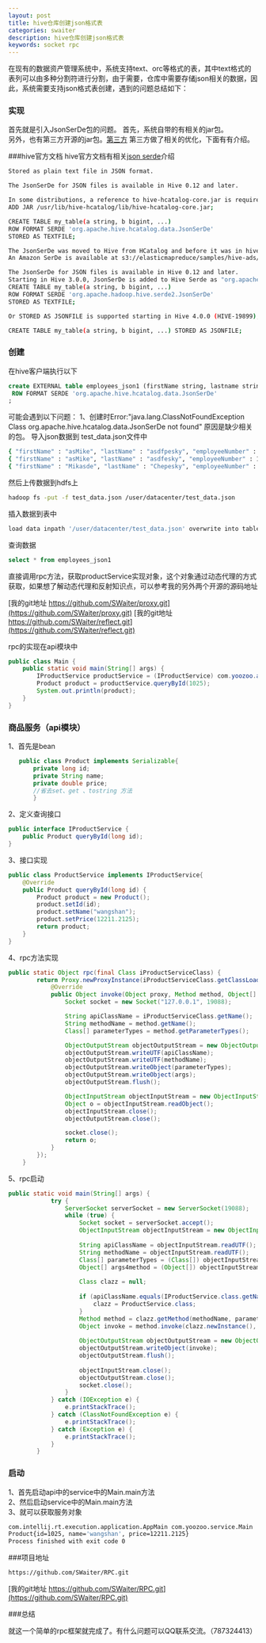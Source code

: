 ```yaml
---
layout: post
title: hive仓库创建json格式表
categories: swaiter
description: hive仓库创建json格式表
keywords: socket rpc
---
```



在现有的数据资产管理系统中，系统支持text、orc等格式的表，其中text格式的表列可以由多种分割符进行分割，由于需要，仓库中需要存储json相关的数据，因此，系统需要支持json格式表创建，遇到的问题总结如下：


### 实现

首先就是引入JsonSerDe包的问题。
首先，系统自带的有相关的jar包。  
另外，也有第三方开源的jar包。[第三方](https://github.com/rcongiu/Hive-JSON-Serde)
第三方做了相关的优化，下面有有介绍。

###hive官方文档
hive官方文档有相关[json serde](https://cwiki.apache.org/confluence/display/Hive/LanguageManual+DDL#LanguageManualDDL-JSON)介绍
```bash
Stored as plain text file in JSON format.

The JsonSerDe for JSON files is available in Hive 0.12 and later.

In some distributions, a reference to hive-hcatalog-core.jar is required.
ADD JAR /usr/lib/hive-hcatalog/lib/hive-hcatalog-core.jar;

CREATE TABLE my_table(a string, b bigint, ...)
ROW FORMAT SERDE 'org.apache.hive.hcatalog.data.JsonSerDe'
STORED AS TEXTFILE;

The JsonSerDe was moved to Hive from HCatalog and before it was in hive-contrib project. It was added to the Hive distribution by HIVE-4895.
An Amazon SerDe is available at s3://elasticmapreduce/samples/hive-ads/libs/jsonserde.jar for releases prior to 0.12.0.

The JsonSerDe for JSON files is available in Hive 0.12 and later.
Starting in Hive 3.0.0, JsonSerDe is added to Hive Serde as "org.apache.hadoop.hive.serde2.JsonSerDe" (HIVE-19211).
CREATE TABLE my_table(a string, b bigint, ...)
ROW FORMAT SERDE 'org.apache.hadoop.hive.serde2.JsonSerDe'
STORED AS TEXTFILE;

Or STORED AS JSONFILE is supported starting in Hive 4.0.0 (HIVE-19899), so you can create table as follows:

CREATE TABLE my_table(a string, b bigint, ...) STORED AS JSONFILE;
```


### 创建
在hive客户端执行以下
```sql
create EXTERNAL table employees_json1 (firstName string, lastname string,        employeenumber int )
 ROW FORMAT SERDE 'org.apache.hive.hcatalog.data.JsonSerDe'
;
```
可能会遇到以下问题：
1、创建时Error:"java.lang.ClassNotFoundException Class org.apache.hive.hcatalog.data.JsonSerDe not found" 
原因是缺少相关的包。
导入json数据到 test_data.json文件中
```bash
{ "firstName" : "asMike", "lastName" : "asdfpesky", "employeeNumber" : 40192 }
{ "firstName" : "asMike", "lastName" : "asdfesky", "employeeNumber" : 123192 }
{ "firstName" : "Mikasde", "lastName" : "Chepesky", "employeeNumber" : 192 }
```
然后上传数据到hdfs上
```bash
hadoop fs -put -f test_data.json /user/datacenter/test_data.json
```
插入数据到表中
```bash
load data inpath '/user/datacenter/test_data.json' overwrite into table employees_json1;
```
查询数据
```sql
select * from employees_json1
```

直接调用rpc方法，获取productService实现对象，这个对象通过动态代理的方式获取，如果想了解动态代理和反射知识点，可以参考我的另外两个开源的源码地址

[我的git地址 https://github.com/SWaiter/proxy.git](https://github.com/SWaiter/proxy.git)
[我的git地址 https://github.com/SWaiter/reflect.git](https://github.com/SWaiter/reflect.git)

rpc的实现在api模块中
```java
public class Main {
    public static void main(String[] args) {
        IProductService productService = (IProductService) com.yoozoo.api.Main.rpc(IProductService.class);
        Product product = productService.queryById(1025);
        System.out.println(product);
    }
}
```

### 商品服务（api模块）
1、首先是bean

```java
   public class Product implements Serializable{
       private long id;
       private String name;
       private double price;
       //省去set、get 、tostring 方法
       }

```
2、定义查询接口
```java
public interface IProductService {
    public Product queryById(long id);
}
```
3、接口实现

```java
public class ProductService implements IProductService{
    @Override
    public Product queryById(long id) {
        Product product = new Product();
        product.setId(id);
        product.setName("wangshan");
        product.setPrice(12211.2125);
        return product;
    }
}
```
4、rpc方法实现
```java
public static Object rpc(final Class iProductServiceClass) {
        return Proxy.newProxyInstance(iProductServiceClass.getClassLoader(), new Class[]{iProductServiceClass}, new InvocationHandler() {
            @Override
            public Object invoke(Object proxy, Method method, Object[] args) throws Throwable {
                Socket socket = new Socket("127.0.0.1", 19088);

                String apiClassName = iProductServiceClass.getName();
                String methodName = method.getName();
                Class[] parameterTypes = method.getParameterTypes();

                ObjectOutputStream objectOutputStream = new ObjectOutputStream(socket.getOutputStream());
                objectOutputStream.writeUTF(apiClassName);
                objectOutputStream.writeUTF(methodName);
                objectOutputStream.writeObject(parameterTypes);
                objectOutputStream.writeObject(args);
                objectOutputStream.flush();

                ObjectInputStream objectInputStream = new ObjectInputStream(socket.getInputStream());
                Object o = objectInputStream.readObject();
                objectInputStream.close();
                objectOutputStream.close();

                socket.close();
                return o;
            }
        });
    }

```
5、rpc启动

```java
public static void main(String[] args) {
            try {
                ServerSocket serverSocket = new ServerSocket(19088);
                while (true) {
                    Socket socket = serverSocket.accept();
                    ObjectInputStream objectInputStream = new ObjectInputStream(socket.getInputStream());
    
                    String apiClassName = objectInputStream.readUTF();
                    String methodName = objectInputStream.readUTF();
                    Class[] parameterTypes = (Class[]) objectInputStream.readObject();
                    Object[] args4method = (Object[]) objectInputStream.readObject();
    
                    Class clazz = null;
    
                    if (apiClassName.equals(IProductService.class.getName())) {
                        clazz = ProductService.class;
                    }
                    Method method = clazz.getMethod(methodName, parameterTypes);
                    Object invoke = method.invoke(clazz.newInstance(), args4method);
    
                    ObjectOutputStream objectOutputStream = new ObjectOutputStream(socket.getOutputStream());
                    objectOutputStream.writeObject(invoke);
                    objectOutputStream.flush();
    
                    objectInputStream.close();
                    objectOutputStream.close();
                    socket.close();
                }
            } catch (IOException e) {
                e.printStackTrace();
            } catch (ClassNotFoundException e) {
                e.printStackTrace();
            } catch (Exception e) {
                e.printStackTrace();
            }
        }
```

### 启动
1、首先启动api中的service中的Main.main方法  
2、然后启动service中的Main.main方法  
3、就可以获取服务对象
```bash
com.intellij.rt.execution.application.AppMain com.yoozoo.service.Main
Product{id=1025, name='wangshan', price=12211.2125}
Process finished with exit code 0
```

###项目地址

```bash
https://github.com/SWaiter/RPC.git
```

[我的git地址 https://github.com/SWaiter/RPC.git](https://github.com/SWaiter/RPC.git)


###总结

就这一个简单的rpc框架就完成了。有什么问题可以QQ联系交流。（787324413）
